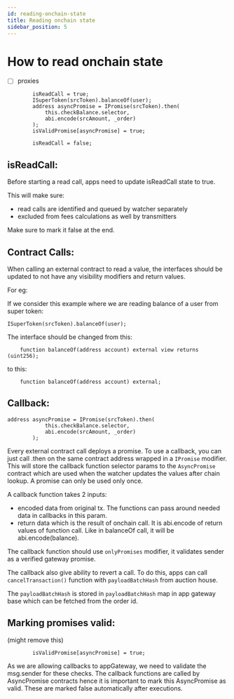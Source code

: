 ```yaml
---
id: reading-onchain-state
title: Reading onchain state
sidebar_position: 5
---
```


# How to read onchain state

- [ ]  proxies

```solidity
        isReadCall = true;
        ISuperToken(srcToken).balanceOf(user);
        address asyncPromise = IPromise(srcToken).then(
            this.checkBalance.selector,
            abi.encode(srcAmount, _order)
        );
        isValidPromise[asyncPromise] = true;

        isReadCall = false;
```

## isReadCall:

Before starting a read call, apps need to update isReadCall state to true.

This will make sure:

- read calls are identified and queued by watcher separately
- excluded from fees calculations as well by transmitters

Make sure to mark it false at the end.

## Contract Calls:

When calling an external contract to read a value, the interfaces should be updated to not have any visibility modifiers and return values.

For eg:

If we consider this example where we are reading balance of a user from super token:

```solidity
ISuperToken(srcToken).balanceOf(user);
```

The interface should be changed from this:

```solidity
    function balanceOf(address account) external view returns (uint256);
```

to this:

```solidity
    function balanceOf(address account) external;
```

## Callback:

```solidity
address asyncPromise = IPromise(srcToken).then(
            this.checkBalance.selector,
            abi.encode(srcAmount, _order)
        );
```

Every external contract call deploys a promise. To use a callback, you can just call .then on the same contract address wrapped in a `IPromise` modifier. This will store the callback function selector params to the `AsyncPromise` contract which are used when the watcher updates the values after chain lookup. A promise can only be used only once.

A callback function takes 2 inputs:

- encoded data from original tx. The functions can pass around needed data in callbacks in this param.
- return data which is the result of onchain call. It is abi.encode of return values of function call. Like in balanceOf call, it will be abi.encode(balance).

The callback function should use `onlyPromises` modifier, it validates sender as a verified gateway promise.

The callback also give ability to revert a call. To do this, apps can call `cancelTransaction()` function with `payloadBatchHash` from auction house.

The `payloadBatchHash` is stored in `payloadBatchHash` map in app gateway base which can be fetched from the order id.

## Marking promises valid:

(might remove this)

```solidity
        isValidPromise[asyncPromise] = true;
```

As we are allowing callbacks to appGateway, we need to validate the msg.sender for these checks. The callback functions are called by AsyncPromise contracts hence it is important to mark this AsyncPromise as valid. These are marked false automatically after executions.

